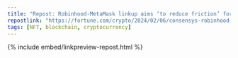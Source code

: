 ```yaml
---
title: "Repost: Robinhood-MetaMask linkup aims ‘to reduce friction’ for new crypto investors | Fortune Crypto"
repostlink: "https://fortune.com/crypto/2024/02/06/consensys-robinhood-connect-metamask-crypto-trading/"
tags: [NFT, blockchain, cryptocurrency]
---
```


{% include embed/linkpreview-repost.html %}
